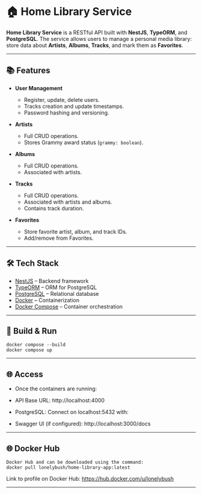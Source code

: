 # 🏠 Home Library Service

**Home Library Service** is a RESTful API built with **NestJS**, **TypeORM**, and **PostgreSQL**. The service allows users to manage a personal media library: store data about **Artists**, **Albums**, **Tracks**, and mark them as **Favorites**.

---

## 📚 Features

- **User Management**
  - Register, update, delete users.
  - Tracks creation and update timestamps.
  - Password hashing and versioning.

- **Artists**
  - Full CRUD operations.
  - Stores Grammy award status (`grammy: boolean`).

- **Albums**
  - Full CRUD operations.
  - Associated with artists.

- **Tracks**
  - Full CRUD operations.
  - Associated with artists and albums.
  - Contains track duration.

- **Favorites**
  - Store favorite artist, album, and track IDs.
  - Add/remove from Favorites.

---

## 🛠️ Tech Stack

- [NestJS](https://nestjs.com/) – Backend framework
- [TypeORM](https://typeorm.io/) – ORM for PostgreSQL
- [PostgreSQL](https://www.postgresql.org/) – Relational database
- [Docker](https://www.docker.com/) – Containerization
- [Docker Compose](https://docs.docker.com/compose/) – Container orchestration

---

## 🔨 Build & Run
```
docker compose --build
docker compose up
```
---

## 🌐 Access

 - Once the containers are running:

 - API Base URL: http://localhost:4000

 - PostgreSQL: Connect on localhost:5432 with:

 - Swagger UI (if configured): http://localhost:3000/docs

---

## 🌐 Docker Hub
```
Docker Hub and can be downloaded using the command:
docker pull lonelybush/home-library-app:latest
```

Link to profile on Docker Hub: https://hub.docker.com/u/lonelybush

---